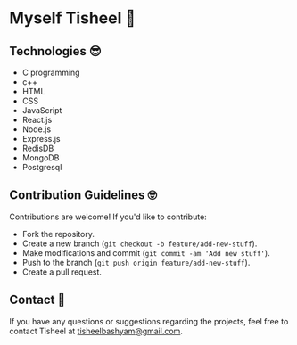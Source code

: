 # Myself Tisheel 👋

## Technologies 😎
- C programming
- c++ 
- HTML 
- CSS
- JavaScript
- React.js
- Node.js
- Express.js
- RedisDB 
- MongoDB 
- Postgresql 

## Contribution Guidelines 🤓
Contributions are welcome! If you'd like to contribute:
- Fork the repository.
- Create a new branch (`git checkout -b feature/add-new-stuff`).
- Make modifications and commit (`git commit -am 'Add new stuff'`).
- Push to the branch (`git push origin feature/add-new-stuff`).
- Create a pull request.

## Contact 📧
If you have any questions or suggestions regarding the projects, feel free to contact Tisheel at [tisheelbashyam@gmail.com](mailto:tisheelbashyam@gmail.com).


